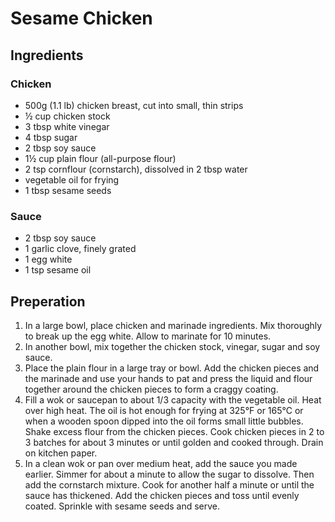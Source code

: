 # Sesame Chicken

## Ingredients
### Chicken
* 500g (1.1 lb) chicken breast, cut into small, thin strips
* ½ cup chicken stock
* 3 tbsp white vinegar
* 4 tbsp sugar
* 2 tbsp soy sauce
* 1½ cup plain flour (all-purpose flour)
* 2 tsp cornflour (cornstarch), dissolved in 2 tbsp water
* vegetable oil for frying
* 1 tbsp sesame seeds

### Sauce
* 2 tbsp soy sauce
* 1 garlic clove, finely grated
* 1 egg white
* 1 tsp sesame oil

## Preperation
1. In a large bowl, place chicken and marinade ingredients. Mix thoroughly to break up the egg white. Allow to marinate for 10 minutes.
1. In another bowl, mix together the chicken stock, vinegar, sugar and soy sauce.
1. Place the plain flour in a large tray or bowl. Add the chicken pieces and the marinade and use your hands to pat and press the liquid and flour together around the chicken pieces to form a craggy coating.
1. Fill a wok or saucepan to about 1/3 capacity with the vegetable oil. Heat over high heat. The oil is hot enough for frying at 325°F or 165°C or when a wooden spoon dipped into the oil forms small little bubbles. Shake excess flour from the chicken pieces. Cook chicken pieces in 2 to 3 batches for about 3 minutes or until golden and cooked through. Drain on kitchen paper.
1. In a clean wok or pan over medium heat, add the sauce you made earlier. Simmer for about a minute to allow the sugar to dissolve. Then add the cornstarch mixture. Cook for another half a minute or until the sauce has thickened. Add the chicken pieces and toss until evenly coated. Sprinkle with sesame seeds and serve.
